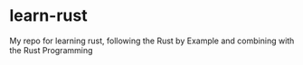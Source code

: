 # learn-rust

My repo for learning rust, following the Rust by Example and combining with the Rust Programming